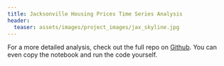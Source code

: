```yaml
---
title: Jacksonville Housing Prices Time Series Analysis
header:
  teaser: assets/images/project_images/jax_skyline.jpg
---
```


For a more detailed analysis, check out the full repo on [Github](https://github.com/luke-lite/Jacksonville-Housing-Prices-Time-Series-Analysis/). You can even copy the notebook and run the code yourself.
